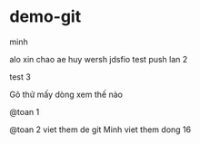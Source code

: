 # demo-git

minh 

alo xin chao ae 
huy wersh jdsfio
test push lan 2

test 3

Gõ thử mấy dòng xem thế nào

@toan 1

@toan 2
viet them de git
Minh viet them dong 16